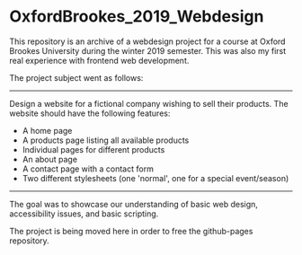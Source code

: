 # OxfordBrookes_2019_Webdesign

This repository is an archive of a webdesign project for a course at Oxford Brookes University during the winter 2019 semester. This was also my first real experience with frontend web development.

The project subject went as follows:

---

Design a website for a fictional company wishing to sell their products. The website should have the following features:
- A home page
- A products page listing all available products
- Individual pages for different products
- An about page
- A contact page with a contact form
- Two different stylesheets (one 'normal', one for a special event/season)

---

The goal was to showcase our understanding of basic web design, accessibility issues, and basic scripting.

The project is being moved here in order to free the github-pages repository.
